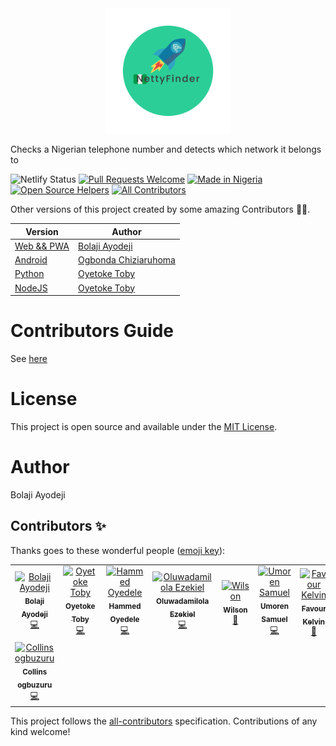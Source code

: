 <div align="center">
  <img src="https://github.com/BolajiAyodeji/netty-finder/blob/master/build/img/NettyFinder.png?raw=true" width="200" alt="Netty-Finder">
</div>

Checks a Nigerian telephone number and detects which network it belongs to

<div align="center>

[![Netlify Status](https://api.netlify.com/api/v1/badges/86933b71-e9fe-4d90-9100-470860e5379d/deploy-status)](https://app.netlify.com/sites/netty-finder/deploys)
[![Pull Requests Welcome](https://img.shields.io/badge/PRs-welcome-red.svg?style=flat)](http://makeapullrequest.com)
[![Made in Nigeria](https://img.shields.io/badge/made%20in-nigeria-008751.svg?style=flat-square)](https://github.com/acekyd/made-in-nigeria)
[![Open Source Helpers](https://www.codetriage.com/bolajiayodeji/netty-finder/badges/users.svg)](https://www.codetriage.com/bolajiayodeji/netty-finder)
[![All Contributors](https://img.shields.io/badge/all_contributors-8-orange.svg?style=flat-square)](#contributors)

</div>

Other versions of this project created by some amazing Contributors 💙💙.

| Version   | Author |
|-----------|--------|
[Web && PWA](https://netty-finder.herokuapp.com) | [Bolaji Ayodeji](https://github.com/BolajiAyodeji) |
[Android](https://github.com/Zfinix/NettyFinder-Android) | [Ogbonda Chiziaruhoma](https://github.com/Zfinix) |
[Python](https://github.com/CITGuru/netty-finder-python) | [Oyetoke Toby](https://github.com/CITGuru) |
[NodeJS](https://github.com/CITGuru/netty-finder-nodejs) | [Oyetoke Toby](https://github.com/CITGuru) |


# Contributors Guide

See [here](https://github.com/BolajiAyodeji/netty-finder/blob/master/CONTRIBUTING.md)

# License

This project is open source and available under the [MIT License](https://github.com/BolajiAyodeji/netty-finder/blob/master/LICENSE).

# Author

Bolaji Ayodeji

## Contributors ✨

Thanks goes to these wonderful people ([emoji key](https://allcontributors.org/docs/en/emoji-key)):

<!-- ALL-CONTRIBUTORS-LIST:START - Do not remove or modify this section -->
<!-- prettier-ignore -->
<table>
  <tr>
    <td align="center"><a href="https://bolajiayodeji.com"><img src="https://avatars2.githubusercontent.com/u/30334776?v=4" width="100px;" alt="Bolaji Ayodeji"/><br /><sub><b>Bolaji Ayodeji</b></sub></a><br /><a href="https://github.com/BolajiAyodeji/netty-finder/commits?author=BolajiAyodeji" title="Code">💻</a></td>
    <td align="center"><a href="http://citguru.github.io"><img src="https://avatars2.githubusercontent.com/u/16475846?v=4" width="100px;" alt="Oyetoke Toby"/><br /><sub><b>Oyetoke Toby</b></sub></a><br /><a href="https://github.com/BolajiAyodeji/netty-finder/commits?author=CITGuru" title="Code">💻</a></td>
    <td align="center"><a href="https://devhammed.github.io"><img src="https://avatars3.githubusercontent.com/u/22827908?v=4" width="100px;" alt="Hammed Oyedele"/><br /><sub><b>Hammed Oyedele</b></sub></a><br /><a href="https://github.com/BolajiAyodeji/netty-finder/commits?author=devhammed" title="Code">💻</a></td>
    <td align="center"><a href="https://github.com/dammynex"><img src="https://avatars0.githubusercontent.com/u/30000286?v=4" width="100px;" alt="Oluwadamilola Ezekiel"/><br /><sub><b>Oluwadamilola Ezekiel</b></sub></a><br /><a href="https://github.com/BolajiAyodeji/netty-finder/commits?author=dammynex" title="Code">💻</a></td>
    <td align="center"><a href="https://github.com/wasconet"><img src="https://avatars2.githubusercontent.com/u/4201367?v=4" width="100px;" alt="Wilson"/><br /><sub><b>Wilson</b></sub></a><br /><a href="https://github.com/BolajiAyodeji/netty-finder/issues?q=author%3Awasconet" title="Bug reports">🐛</a></td>
    <td align="center"><a href="https://samtechpro.netlify.com"><img src="https://avatars1.githubusercontent.com/u/22575481?v=4" width="100px;" alt="Umoren Samuel"/><br /><sub><b>Umoren Samuel</b></sub></a><br /><a href="https://github.com/BolajiAyodeji/netty-finder/commits?author=Umoren" title="Code">💻</a></td>
    <td align="center"><a href="https://github.com/fakela"><img src="https://avatars2.githubusercontent.com/u/39309699?v=4" width="100px;" alt="Favour Kelvin"/><br /><sub><b>Favour Kelvin</b></sub></a><br /><a href="#ideas-fakela" title="Ideas, Planning, & Feedback">🤔</a></td>
  </tr>
  <tr>
    <td align="center"><a href="https://github.com/Ifunanyacollins"><img src="https://avatars1.githubusercontent.com/u/31220512?v=4" width="100px;" alt="Collins ogbuzuru"/><br /><sub><b>Collins ogbuzuru</b></sub></a><br /><a href="https://github.com/BolajiAyodeji/netty-finder/commits?author=Ifunanyacollins" title="Code">💻</a></td>
  </tr>
</table>

<!-- ALL-CONTRIBUTORS-LIST:END -->

This project follows the [all-contributors](https://github.com/all-contributors/all-contributors) specification. Contributions of any kind welcome!
